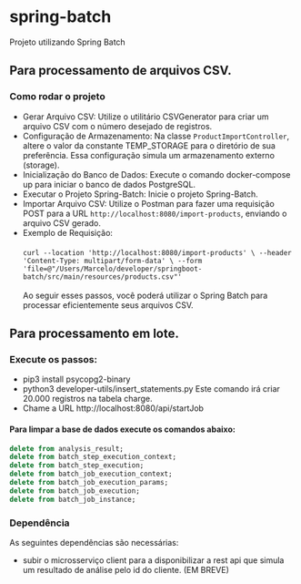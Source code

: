 # spring-batch
Projeto utilizando Spring Batch 

## Para processamento de arquivos CSV.
### Como rodar o projeto
- Gerar Arquivo CSV: Utilize o utilitário CSVGenerator para criar um arquivo CSV com o número desejado de registros.
- Configuração de Armazenamento: Na classe `ProductImportController`, altere o valor da constante TEMP_STORAGE para o diretório de sua preferência. Essa configuração simula um armazenamento externo (storage).
- Inicialização do Banco de Dados: Execute o comando docker-compose up para iniciar o banco de dados PostgreSQL.
- Executar o Projeto Spring-Batch: Inicie o projeto Spring-Batch.
- Importar Arquivo CSV: Utilize o Postman para fazer uma requisição POST para a URL `http://localhost:8080/import-products`, enviando o arquivo CSV gerado.
- Exemplo de Requisição:<br><br>
  `curl --location 'http://localhost:8080/import-products' \
  --header 'Content-Type: multipart/form-data' \
  --form 'file=@"/Users/Marcelo/developer/springboot-batch/src/main/resources/products.csv"'`
<br><br>
Ao seguir esses passos, você poderá utilizar o Spring Batch para processar eficientemente seus arquivos CSV.


## Para processamento em lote.
### Execute os passos:
- pip3 install psycopg2-binary 
- python3 developer-utils/insert_statements.py
  Este comando irá criar 20.000 registros na tabela charge.
- Chame a URL http://localhost:8080/api/startJob

#### Para limpar a base de dados execute os comandos abaixo:
```sql 
delete from analysis_result;
delete from batch_step_execution_context;
delete from batch_step_execution;
delete from batch_job_execution_context;
delete from batch_job_execution_params;
delete from batch_job_execution;
delete from batch_job_instance;
```
### Dependência
As seguintes dependências são necessárias:
- subir o microsserviço client para a disponibilizar a rest api que simula um resultado de análise pelo id do cliente. (EM BREVE)
  



